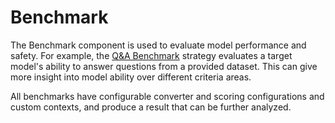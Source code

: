 # Benchmark

The Benchmark component is used to evaluate model performance and safety. For example, the [Q&A Benchmark](./1_qa_benchmark.ipynb) strategy evaluates a target model's ability to answer questions from a provided dataset. This can give more insight into model ability over different criteria areas.

All benchmarks have configurable converter and scoring configurations and custom contexts, and produce a result that can be further analyzed.
